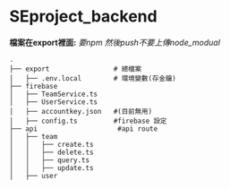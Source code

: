 # SEproject_backend

**檔案在export裡面:**
*要npm 然後push不要上傳node_modual*


```
.
├── export                # 總檔案
│   ├── .env.local        # 環境變數(存金鑰) 
├── firebase          
│   ├── TeamService.ts
│   ├── UserService.ts
│   ├── accountkey.json   #(目前無用)
│   ├── config.ts         #firebase 設定               
├── api                    #api route
│   ├── team
│   │   ├── create.ts
│   │   ├── delete.ts
│   │   ├── query.ts
│   │   ├── update.ts
│   ├── user

